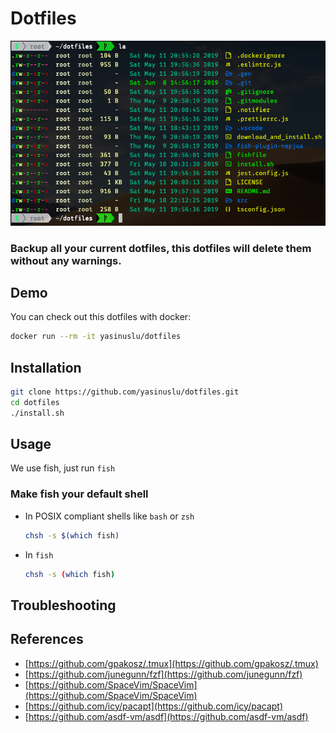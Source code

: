 # Dotfiles

![](assets/screenshot.png)

### Backup all your current dotfiles, this dotfiles will delete them without any warnings.

## Demo

You can check out this dotfiles with docker:

```sh
docker run --rm -it yasinuslu/dotfiles
```

## Installation

```sh
git clone https://github.com/yasinuslu/dotfiles.git
cd dotfiles
./install.sh
```

## Usage

We use fish, just run `fish`

### Make fish your default shell

- In POSIX compliant shells like `bash` or `zsh`

  ```sh
  chsh -s $(which fish)
  ```

- In `fish`

  ```sh
  chsh -s (which fish)
  ```

## Troubleshooting

## References

- [https://github.com/gpakosz/.tmux](https://github.com/gpakosz/.tmux)
- [https://github.com/junegunn/fzf](https://github.com/junegunn/fzf)
- [https://github.com/SpaceVim/SpaceVim](https://github.com/SpaceVim/SpaceVim)
- [https://github.com/icy/pacapt](https://github.com/icy/pacapt)
- [https://github.com/asdf-vm/asdf](https://github.com/asdf-vm/asdf)
